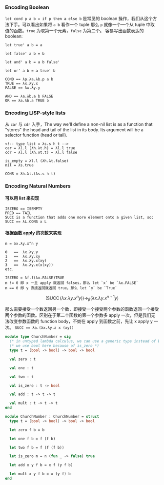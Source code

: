 ### Encoding Boolean

`let cond p a b = if p then a else b` 是常见的 boolean 操作，我们从这个方法下手。可以看出如果将 `a b` 看作一个 tuple 那么 `p` 就像一个一个从 tuple 中取值的函数。`true` 为取第一个元素，`false` 为第二个。
容易写出函数表达的 boolean:

```
let true' a b = a

let false' a b = b

let and' a b = a b false'

let or' a b = a true' b
```

```
COND == λp.λa.λb.p a b
TRUE == λx.λy.x
FALSE == λx.λy.y

AND == λa.λb.a b FALSE
OR == λa.λb.a TRUE b
```

### Encoding LISP-style lists

从 `car` 与 `cdr` 入手，The way we'll define a non-nil list is as a function that "stores" the head and tail of the list in its body. Its argument will be a selector function (head or tail). 

```
<!-- type list = λs.s h t -->
car = λl.l (λh.λt.h) = λl.l true
cdr = λl.l (λh.λt.t) = λl.l false

is_empty = λl.l (λh.λt.false)
nil = λs.true

CONS = λh.λt.(λs.s h t)
```

### Encoding Natural Numbers

#### 可以用 list 来实现

```
ISZERO == ISEMPTY
PRED == TAIL
SUCC is a function that adds one more element onto a given list, so: SUCC == λL.CONS x L
```

#### 根据函数 apply 的次数来实现 

```
n = λx.λy.x^n y

0	==	λx.λy.y
1	==	λx.λy.xy
2	==	λx.λy.x(xy)
3	==	λx.λy.x(x(xy))
etc.
```

```
ISZERO = λf.f(λx.FALSE)TRUE
n != 0 即 x 一旦 apply 就返回 falses，那么 let `x` be `λx.FALSE`
n == 0 即 y 直接返回就返回 true，那么 let `y` be `True`
```

$$\left(\operatorname{SUCC}\left(\lambda x . \lambda y . x^{n} y\right)\right) \rightarrow_\beta \left(\lambda x . \lambda y . x^{n+1} y\right)$$

那么需要接受一个数返回另一个数，即接受一个接受两个参数的函数返回一个接受两个参数的函数。区别在于第二个函数的第一个参数多 apply 一次，但是我们无法改变参数函数的 function body，不妨在 apply 到函数之前，先让 x apply y 一次。
`SUCC == λa.(λx.λy.a x (xy))`


```ocaml
module type ChurchNumber = sig
  (* in untyped lambda calculus, we can use a generic type instead of bool *)
  (* we use bool here because of is_zero *)
  type t = (bool -> bool) -> bool -> bool

  val zero : t

  val one : t

  val two : t

  val is_zero : t -> bool

  val add : t -> t -> t

  val mult : t -> t -> t
end

module ChurchNumber : ChurchNumber = struct
  type t = (bool -> bool) -> bool -> bool

  let zero f b = b

  let one f b = f (f b)

  let two f b = f (f (f b))

  let is_zero n = n (fun _ -> false) true

  let add x y f b = x f (y f b)

  let mult x y f b = x (y f) b
end
```









